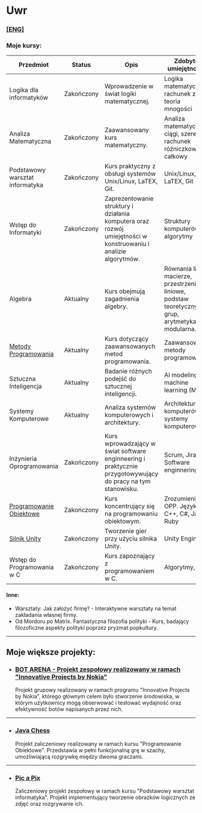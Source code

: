# Uwr
### [[ENG]](https://)
### Moje kursy:

| Przedmiot                  | Status          | Opis                                                         | Zdobyte umiejętności                                |
|----------------------------|-----------------|--------------------------------------------------------------|-----------------------------------------------------|
| Logika dla informatyków   |  Zakończony    | Wprowadzenie w świat logiki matematycznej.                   | Logika matematyczna, rachunek zdań, teoria mnogości |
| Analiza Matematyczna      | Zakończony      | Zaawansowany kurs matematyczny.                             | Analiza matematyczna, ciągi, szeregi, rachunek różniczkowy i całkowy            |
| Podstawowy warsztat informatyka | Zakończony | Kurs praktyczny z obsługi systemów Unix/Linux, LaTEX, Git.  | Unix/Linux, LaTEX, Git                  |
| Wstęp do Informatyki      | Zakończony      | Zaprezentowanie struktury i działania komputera oraz rozwój umiejętności w konstruowaniu i analizie algorytmów. | Struktury komputerów, algorytmy                  |
| Algebra                    | Aktualny        | Kurs obejmują zagadnienia algebry.                           | Równania linie, macierze, przestrzenie liniowe, podstaw teoretycznych grup, arytmetyka modularna.                                                   |
| [Metody Programowania](https://github.com/Flop3r/Kursy-UWr/tree/ce44b3ca7078bfce8e9573523cca69a26e92679e/Metody%20Programowania)      | Aktualny        | Kurs dotyczący zaawansowanych metod programowania.          | Zaawansowane metody programowania                  |
| Sztuczna Inteligencja     | Aktualny        | Badanie różnych podejść do sztucznej inteligencji.          | AI modeling, machine learning (ML)                               |
| Systemy Komputerowe       | Aktualny        | Analiza systemów komputerowych i architektury.               | Architektura komputerów, systemy komputerowe       |
| Inżynieria Oprogramowania | Zakończony      | Kurs wprowadzający w świat software enginneering i praktycznie przygotowywujący do pracy na tym stanowisku. |  Scrum, Jira, Software enginnering                          |
| [Programowanie Obiektowe](https://github.com/Flop3r/Kursy-UWr/tree/ce44b3ca7078bfce8e9573523cca69a26e92679e/Programowanie%20Obiektowe)   | Zakończony      | Kurs koncentrujący się na programowaniu obiektowym.         | Zrozumienie OPP. Języki C++, C#, Java, Ruby    |
| [Silnik Unity ](https://github.com/Flop3r/Kursy-UWr/tree/6937aa259fe50204e32383c34fbcea0247137f80/Unity)             | Zakończony      | Tworzenie gier przy użyciu silnika Unity.                   | Unity Engine                             |
| Wstęp do Programowania w C     | Zakończony      | Kurs zapoznający z programowaniem w C.                      | Algorytmy, C      


#### Inne:
- Warsztaty: Jak założyć firmę? - Interaktywne warsztaty na temat zakładania własnej firmy.
- Od Mordoru po Matrix. Fantastyczna filozofia polityki - Kurs, badający filozoficzne aspekty polityki poprzez pryzmat popkultury.



---

## Moje większe projekty:

* ### [BOT ARENA - Projekt zespołowy realizowany w ramach "Innovative Projects by Nokia" ](https://github.com/Flop3r/bot-arena) 
    Projekt grupowy realizowany w ramach programu "Innovative Projects by Nokia", którego głównym celem było stworzenie środowiska, w którym użytkownicy mogą obserwować i testować wydajność oraz efektywność botów napisanych przez nich.
    

---

* ### [Java Chess](https://github.com/Flop3r/ChessGame-java)
    Projekt zaliczeniowy realizowany w ramach kursu "Programowanie Obiektowe". Przedstawia w pełni funkcjonalną grę w szachy, umożliwiającą rozgrywkę między dwoma graczami.
    

---

* ### [Pic a Pix](https://github.com/Flop3r/pic-a-pix)
    Zaliczeniowy projekt zespołowy w ramach kursu "Podstawowy warsztat informatyka". Projekt implementujący tworzenie obrazków logicznych ze zdjęć oraz rozgrywanie ich. 
